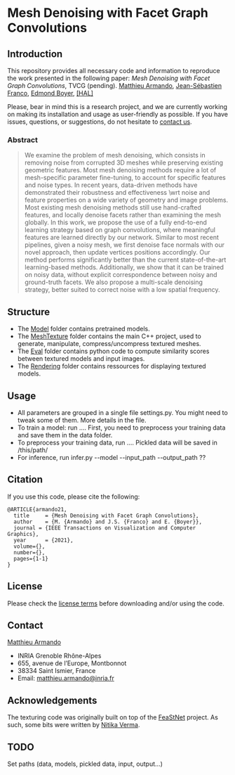 
# Mesh Denoising with Facet Graph Convolutions

## Introduction
This repository provides all necessary code and information to reproduce the work presented in the following paper:
*Mesh Denoising with Facet Graph Convolutions*, TVCG (pending).
[Matthieu Armando](http://morpheo.inrialpes.fr/people/armando/), [Jean-Sébastien Franco](http://morpheo.inrialpes.fr/~franco/), [Edmond Boyer](http://morpheo.inrialpes.fr/people/Boyer/),
[[HAL]](https://hal.inria.fr/hal-02284101)

Please, bear in mind this is a research project, and we are currently working on making its installation and usage as user-friendly as possible. If you have issues, questions, or suggestions, do not hesitate to [contact us](https://gitlab.inria.fr/marmando/deep-mesh-denoising#contact).
 
### Abstract

> We examine the problem of mesh denoising, which consists in removing noise from corrupted 3D meshes while preserving existing geometric features. Most mesh denoising methods require a lot of mesh-specific parameter fine-tuning, to account for specific features and noise types. In recent years, data-driven methods have demonstrated their robustness and effectiveness \wrt noise and feature properties on a wide variety of geometry and image problems. Most existing mesh denoising methods still use hand-crafted features, and locally denoise facets rather than examining the mesh globally. In this work, we propose the use of a fully end-to-end learning strategy based on graph convolutions, where meaningful features are learned directly by our network. Similar to most recent pipelines, given a noisy mesh, we first denoise face normals with our novel approach, then update vertices positions accordingly.  Our method performs significantly better than the current state-of-the-art learning-based methods. Additionally, we show that it can be trained on noisy data, without explicit correspondence between noisy and ground-truth facets. We also propose a multi-scale denoising strategy, better suited to correct noise with a low spatial frequency.


## Structure

- The [Model]() folder contains pretrained models.
- The [MeshTexture](https://gitlab.inria.fr/marmando/adaptive-mesh-texture/tree/master/MeshTexture) folder contains the main C++ project, used to generate, manipulate, compress/uncompress textured meshes.
- The [Eval](https://gitlab.inria.fr/marmando/adaptive-mesh-texture/tree/master/Eval) folder contains python code to compute similarity scores between textured models and input images.
- The [Rendering](https://gitlab.inria.fr/marmando/adaptive-mesh-texture/tree/master/Rendering) folder contains ressources for displaying textured models.

## Usage

- All parameters are grouped in a single file settings.py. You might need to tweak some of them. More details in the file.
- To train a model: run .... First, you need to preprocess your training data and save them in the data folder.
- To preprocess your training data, run .... Pickled data will be saved in /this/path/
- For inference, run infer.py --model --input_path --output_path ??



## Citation
If you use this code, please cite the following:
```
@ARTICLE{armando21,  
  title     = {Mesh Denoising with Facet Graph Convolutions},  
  author    = {M. {Armando} and J.S. {Franco} and E. {Boyer}},  
  journal = {IEEE Transactions on Visualization and Computer Graphics},
  year      = {2021},
  volume={},
  number={},
  pages={1-1}
}
```

## License
Please check the [license terms](https://gitlab.inria.fr/marmando/deep-mesh-denoising/blob/master/LICENSE.md) before downloading and/or using the code.


## Contact
[Matthieu Armando](http://morpheo.inrialpes.fr/people/armando/)
 - INRIA Grenoble Rhône-Alpes
 - 655, avenue de l’Europe, Montbonnot
 - 38334 Saint Ismier, France
 - Email: [matthieu.armando@inria.fr](mailto:matthieu.armando@inria.fr)

## Acknowledgements

The texturing code was originally built on top of the [FeaStNet](https://github.com/nitika-verma/FeaStNet) project. As such, some bits were written by [Nitika Verma](https://nitika-verma.github.io/).


## TODO

Set paths (data, models, pickled data, input, output...)